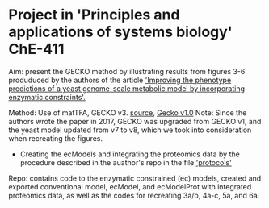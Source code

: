 # Project in 'Principles and applications of systems biology' ChE-411

Aim: present the GECKO method by illustrating results from figures 3-6 produduced by the authors of the article ['Improving the phenotype predictions of a yeast genome-scale metabolic model by incorporating enzymatic constraints'.](https://www.embopress.org/doi/full/10.15252/msb.20167411)

Method: Use of matTFA, GECKO v3. [source](https://github.com/SysBioChalmers/GECKO), [Gecko v1.0](https://github.com/SysBioChalmers/GECKO/releases/tag/v1.0)
Note: Since the authors wrote the paper in 2017, GECKO was upgraded from GECKO v1, and the yeast model updated from v7 to v8, which we took into consideration when recreating the figures.
- Creating the ecModels and integrating the proteomics data by the procedure described in the auathor's repo in the file ['protocols'](https://github.com/SysBioChalmers/GECKO/tree/main/tutorials/full_ecModel)

Repo: contains code to the enzymatic constrained (ec) models, created and exported conventional model, ecModel, and ecModelProt with integrated proteomics data, as well as the codes for recreating 3a/b, 4a-c, 5a, and 6a.
